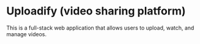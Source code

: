 # Uploadify (video sharing platform)

This is a full-stack web application that allows users to upload, watch, and manage videos.